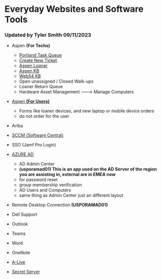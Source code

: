 # Everyday Websites and Software Tools
### Updated by Tyler Smith 09/11/2023

- Aspen **(For Techs)**
	- [Portland Task Queue](https://adidasaspen.service-now.com/walkup?id=walkup_queue_on_site&location_id=b89ede4e1b8f5d1022d9553f7b4bcb13)
	- [Create New Ticket](ticket.escalation.process)
	- [Aspen Loaner](loanerpage)
	- [Aspen KB](https://adidasaspen.service-now.com/now/nav/ui/classic/params/target/%24knowledge.do)
	- [Web54 KB](https://web54-kb.vercel.app)
	- Open unassigned / Closed Walk-ups
   	- Loaner Return Queue
	- Hardware Asset Management ---> Manage Computers
   
- [Aspen **(For Users)**](https://adidasaspen.service-now.com/serviceshop)
	- Forms like loaner devices, and new laptop or mobile device orders
	- do not order for the user
   
- Ariba
- [SCCM (Software Central)](https://softwarecentral.emea.adsint.biz/SoftwareCentral)
- SSO (Jamf Pro Login)
- [AZURE AD](https://portal.azure.com/#view/Microsoft_AAD_UsersAndTenants/UserManagementMenuBlade/~/AllUsers)
	- AD Admin Center
	- **(usporamad01) This is an app used on the AD Server of the region you are assisting in, external are in EMEA now**
   	- for password reset
	- group membership verification
	- AD Users and Computers
	- same thing as Admin Center just an different layout
   
- Remote Desktop Connection **(USPORAMAD01)**
- Dell Support
- Outlook
- Teams
- Word
- OneNote
- [A-Live](https://adidasgroup.sharepoint.com/sites/a-live/)
- [Secret Server](https://privileged-identity.secretservercloud.eu/)

